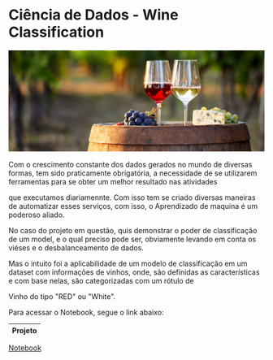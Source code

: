 # **Ciência de Dados - Wine Classification**

![Banner books](https://github.com/felipeacardozo/Projetos-Data-Science/blob/main/projeto_wine_Classification/img/Red-and-White-Wine.jpg)

Com o crescimento constante dos dados gerados no mundo de diversas formas, tem sido praticamente obrigatória, a necessidade de se utilizarem ferramentas para se obter um melhor resultado nas atividades 

que executamos diariamennte. Com isso tem se criado diversas maneiras de automatizar esses serviços, com isso, o Aprendizado de maquina é um poderoso aliado.

No caso do projeto em questão, quis demonstrar o poder de classificação de um model, e o qual preciso pode ser, obviamente levando em conta os viéses e o desbalanceamento de dados.

Mas o intuito foi a aplicabilidade de um modelo de classificação em um dataset com informações de vinhos, onde, são definidas as características e com base nelas, são categorizadas com um rótulo de

Vinho do tipo "RED" ou "White".

 
 Para acessar o Notebook, segue o link abaixo:
 
Projeto | 
 ---|
[Notebook](https://github.com/felipeacardozo/Projetos-Data-Science/blob/main/projeto_wine_Classification/Projeto_ML_Wine.ipynb)


